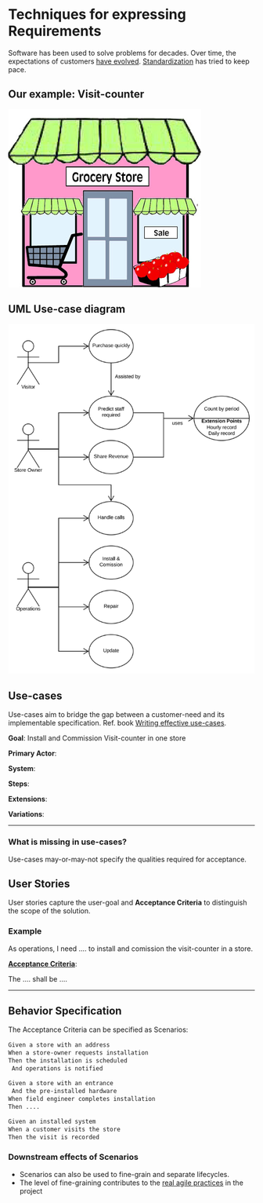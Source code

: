 # Techniques for expressing Requirements

Software has been used to solve problems for decades.
Over time, the expectations of customers [have evolved](modeling-needs-evolution-decades.md).
[Standardization](modeling-needs-standards.md) has tried to keep pace.

## Our example: Visit-counter

![store](images/store.png "store")

## UML Use-case diagram

![usecasediag](images/counting-use-case-diag.svg "use case diagram")

## Use-cases

Use-cases aim to bridge the gap between a customer-need
and its implementable specification.
Ref. book [Writing effective use-cases](https://www.academia.edu/22312187/Writing_Effective_Use_Cases_Writing_Effective_Use_Cases).

**Goal**: Install and Commission Visit-counter in one store

**Primary Actor**:

**System**:

**Steps**:

**Extensions**:

**Variations**:

---

### What is missing in use-cases?

Use-cases may-or-may-not specify the qualities required for acceptance.

## User Stories

User stories capture the user-goal and **Acceptance Criteria**
to distinguish the scope of the solution.

### Example

As operations, I need .... to install and comission the visit-counter in a store.

[**Acceptance Criteria**](modeling-needs-acceptance-criteria.md):

The .... shall be ....

---

## Behavior Specification

The Acceptance Criteria can be specified as Scenarios:

```BDD
Given a store with an address
When a store-owner requests installation
Then the installation is scheduled
 And operations is notified
```

```BDD
Given a store with an entrance
 And the pre-installed hardware
When field engineer completes installation
Then ....
```

```BDD
Given an installed system
When a customer visits the store
Then the visit is recorded
```

### Downstream effects of Scenarios

- Scenarios can also be used to fine-grain and separate lifecycles.
- The level of fine-graining contributes to the
[real agile practices](modeling-real-agile.md)
in the project

